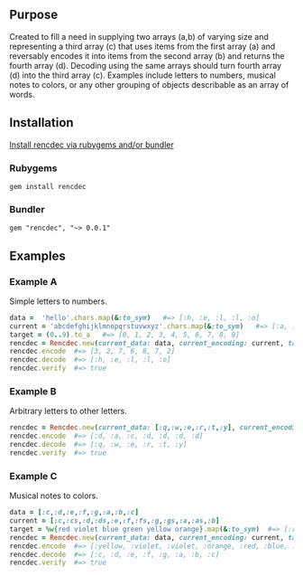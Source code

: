 ## Purpose
Created to fill a need in supplying two arrays (a,b) of varying size and representing a third array (c) that uses items from the first array (a) and reversably encodes it into items from the second array (b) and returns the fourth array (d). Decoding using the same arrays should turn fourth array (d) into the third array (c). Examples include letters to numbers, musical notes to colors, or any other grouping of objects describable as an array of words.

## Installation
[Install rencdec via rubygems and/or bundler](https://rubygems.org/gems/rencdec)
### Rubygems

```
gem install rencdec
```
### Bundler

```
gem "rencdec", "~> 0.0.1"
```
## Examples
### Example A
Simple letters to numbers.

```ruby
data =  'hello'.chars.map(&:to_sym)   #=> [:h, :e, :l, :l, :o]
current = 'abcdefghijklmnopqrstuvwxyz'.chars.map(&:to_sym)   #=> [:a, :b, :c, :d, :e, :f, :g, :h, :i, :j, :k, :l, :m, :n, :o, :p, :q, :r, :s, :t, :u, :v, :w, :x, :y, :z]
target = (0..9).to_a   #=> [0, 1, 2, 3, 4, 5, 6, 7, 8, 9]
rencdec = Rencdec.new(current_data: data, current_encoding: current, target_encoding: target)
rencdec.encode  #=> [3, 2, 7, 6, 8, 7, 2]
rencdec.decode  #=> [:h, :e, :l, :l, :o]
rencdec.verify  #=> true
```
### Example B
Arbitrary letters to other letters.

```ruby
rencdec = Rencdec.new(current_data: [:q,:w,:e,:r,:t,:y], current_encoding: [:e,:q,:r,:t,:w,:y], target_encoding: [:a,:b,:c,:d])
rencdec.encode  #=> [:d, :a, :c, :d, :d, :d, :d]
rencdec.decode  #=> [:q, :w, :e, :r, :t, :y]
rencdec.verify  #=> true
```
### Example C
Musical notes to colors.

```ruby
data = [:c,:d,:e,:f,:g,:a,:b,:c]
current = [:c,:cs,:d,:ds,:e,:f,:fs,:g,:gs,:a,:as,:b]
target = %w{red violet blue green yellow orange}.map(&:to_sym)  #=> [:red, :violet, :blue, :green, :yellow, :orange]
rencdec = Rencdec.new(current_data: data, current_encoding: current, target_encoding: target)
rencdec.encode  #=> [:yellow, :violet, :violet, :orange, :red, :blue, :green, :yellow, :red]
rencdec.decode  #=> [:c, :d, :e, :f, :g, :a, :b, :c]
rencdec.verify  #=> true
```